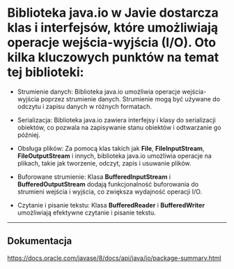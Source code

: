 # Biblioteka java.io w Javie dostarcza klas i interfejsów, które umożliwiają operacje wejścia-wyjścia (I/O). Oto kilka kluczowych punktów na temat tej biblioteki:

- Strumienie danych: Biblioteka java.io umożliwia operacje wejścia-wyjścia poprzez strumienie danych. Strumienie mogą być używane do odczytu i zapisu danych w różnych formatach.

- Serializacja: Biblioteka java.io zawiera interfejsy i klasy do serializacji obiektów, co pozwala na zapisywanie stanu obiektów i odtwarzanie go później.

- Obsługa plików: Za pomocą klas takich jak **File**, **FileInputStream**, **FileOutputStream** i innych, biblioteka java.io umożliwia operacje na plikach, takie jak tworzenie, odczyt, zapis i usuwanie plików.

- Buforowane strumienie: Klasa **BufferedInputStream** i **BufferedOutputStream** dodają funkcjonalność buforowania do strumieni wejścia i wyjścia, co zwiększa wydajność operacji I/O.

- Czytanie i pisanie tekstu: Klasa **BufferedReader** i **BufferedWriter** umożliwiają efektywne czytanie i pisanie tekstu.

---

## Dokumentacja

https://docs.oracle.com/javase/8/docs/api/java/io/package-summary.html